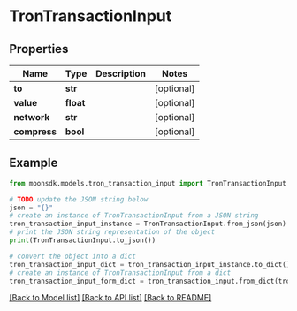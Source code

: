 # TronTransactionInput


## Properties

Name | Type | Description | Notes
------------ | ------------- | ------------- | -------------
**to** | **str** |  | [optional] 
**value** | **float** |  | [optional] 
**network** | **str** |  | [optional] 
**compress** | **bool** |  | [optional] 

## Example

```python
from moonsdk.models.tron_transaction_input import TronTransactionInput

# TODO update the JSON string below
json = "{}"
# create an instance of TronTransactionInput from a JSON string
tron_transaction_input_instance = TronTransactionInput.from_json(json)
# print the JSON string representation of the object
print(TronTransactionInput.to_json())

# convert the object into a dict
tron_transaction_input_dict = tron_transaction_input_instance.to_dict()
# create an instance of TronTransactionInput from a dict
tron_transaction_input_form_dict = tron_transaction_input.from_dict(tron_transaction_input_dict)
```
[[Back to Model list]](../README.md#documentation-for-models) [[Back to API list]](../README.md#documentation-for-api-endpoints) [[Back to README]](../README.md)


